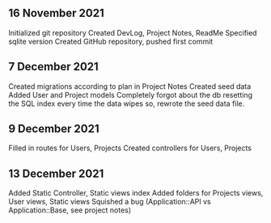 ## 16 November 2021
Initialized git repository
Created DevLog, Project Notes, ReadMe
Specified sqlite version
Created GitHub repository, pushed first commit

## 7 December 2021
Created migrations according to plan in Project Notes
Created seed data
Added User and Project models
Completely forgot about the db resetting the SQL index every time the data wipes so, rewrote the seed data file.

## 9 December 2021
Filled in routes for Users, Projects
Created controllers for Users, Projects

## 13 December 2021
Added Static Controller, Static views index
Added folders for Projects views, User views, Static views
Squished a bug (Application::API vs Application::Base, see project notes)